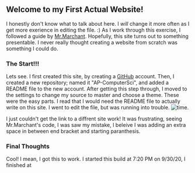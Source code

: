 ## Welcome to my First Actual Website!

I honestly don't know what to talk about here. I *will* change it more often as I get more exerience in editing the file. :) As I work through this exercise, I followed a guide by [Mr.Marchant](https://mrmarchant.com/editing-jekyll-theme-css-for-github-pages/). Hopefully, this site turns out to something presentable. I never really thought creating a website from scratch was something I could do.   

### The Start!!!

Lets see. I first created this site, by creating a [GitHub](https://github.com/) account. Then, I created a new repository; named it "AP-ComputerSci", and added a README file to the new account. After getting this step through, I moved to the settings to change my source to master and choose a theme. These were the easy parts. I read that I would need the README file to actually write on this site. I went to edit the file, but was running into trouble. ![time](.time.png). 

I just couldn't get the link to a diffrent site work! It was frustrating, seeing Mr.Marchant's code, I was saw my mistake, I beleive I was adding an extra space in between end bracket and starting paranthesis. 

### Final Thoughts

Cool! I mean, I got this to work. I started this build at 7:20 PM on 9/30/20, I finished at 
